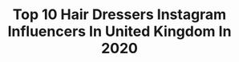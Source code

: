 ---
title: Top 10 Hair Dressers Instagram Influencers In United Kingdom In 2020
description: >-
  Find top hair dressers Instagram influencers in United Kingdom in 2020. Most popular hashtags: #hair #hairstylist #hairstyles #behindthechair.
platform: Instagram
profiles:
  - username: "linocarbosiero"
    fullname: >-
      Lino Carbosiero MBE
    location: "United Kingdom"
    followers: 16099
    engagement: 321
    commentsToLikes: 0.045820
    id: ck5q149qs97be0i11ksuwxgox
    verified: true
    hashtags: "#hair, #charity, #winfieldhouse, #ambassadors"
  - username: "angeloseminara_hair"
    fullname: >-
      Angelo Seminara
    location: "United Kingdom"
    followers: 20531
    engagement: 282
    commentsToLikes: 0.027115
    id: ck5hlx9mel11c0i113qul1enp
    verified: false
    hashtags: "#septemberissue, #hjmagazine, #angeloseminarainspiration, #workshop"
  - username: "danieljgranger"
    fullname: >-
      Daniel Granger
    location: "United Kingdom"
    followers: 26533
    engagement: 391
    commentsToLikes: 0.049953
    id: ck5zmgn9ymjd70i14rtnv2mqk
    verified: false
    hashtags: "#howtocutit, #hairwebinar, #lovewhatyoudo, #salonowners"
  - username: "jackhowardcolor"
    fullname: >-
      Balayage by Jack Howard™️
    location: "United Kingdom"
    followers: 58960
    engagement: 150
    commentsToLikes: 0.099923
    id: ck0u28a9vz5o10i19bd2peh5o
    verified: false
    hashtags: "#makeover, #jackhowardcolor, #brunettebalayage, #balayagevideos"
  - username: "mtominay_borisnco"
    fullname: >-
      𝔐𝔦𝔠𝔥𝔞𝔢𝔩 𝔗𝔬𝔪𝔦𝔫𝔞𝔶
    location: "United Kingdom"
    followers: 5401
    engagement: 292
    commentsToLikes: 0.038429
    id: ck1394qc0jijf0i19w8tym239
    verified: false
    hashtags: "#americancrew, #englishbulldog, #prohair, #malemodel"
  - username: "themissyporter"
    fullname: >-
      jorgie porter
    location: "United Kingdom"
    followers: 680615
    engagement: 64
    commentsToLikes: 0.021305
    id: ck5zljkbhkx4o0i14pcs35xu6
    verified: true
    hashtags: "#lunchtime, #tranquility, #wardrobe, #run"
  - username: "jamiestevenshair"
    fullname: >-
      Jamie Stevens
    location: "United Kingdom"
    followers: 39585
    engagement: 121
    commentsToLikes: 0.068367
    id: ck5chjezuqvxo0i11hlnspzxf
    verified: false
    hashtags: "#youngtalentcomingthrough, #workwithdaddyday, #mentalhealthawareness, #covid"
  - username: "wearestaffordhair"
    fullname: >-
      Stafford Hair
    location: "United Kingdom"
    followers: 35155
    engagement: 96
    commentsToLikes: 0.040751
    id: ck0vy00r11kdn0i1939aixp04
    verified: false
    hashtags: "#punkrock, #fingerwave, #ivystyle, #asianhair"
  - username: "indiraschawy"
    fullname: >-
      Indira Schauwecker
    location: "United Kingdom"
    followers: 9241
    engagement: 630
    commentsToLikes: 0.052697
    id: ck139it8slikw0i19jv96hpc2
    verified: false
    hashtags: "#lfwaw19, #catwalk, #bha2017, #lablem"
  - username: "1judilove"
    fullname: >-
      Judi Love
    location: "United Kingdom"
    followers: 91076
    engagement: 235
    commentsToLikes: 0.060120
    id: ck5hlioxrkao40i11lvg2rvrv
    verified: true
    hashtags: "#host, #panellist, #letstalk, #quarantine"
---